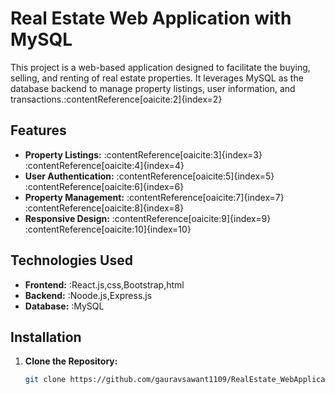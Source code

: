 # Real Estate Web Application with MySQL

This project is a web-based application designed to facilitate the buying, selling, and renting of real estate properties. It leverages MySQL as the database backend to manage property listings, user information, and transactions.&#8203;:contentReference[oaicite:2]{index=2}

## Features

- **Property Listings:** :contentReference[oaicite:3]{index=3}&#8203;:contentReference[oaicite:4]{index=4}
- **User Authentication:** :contentReference[oaicite:5]{index=5}&#8203;:contentReference[oaicite:6]{index=6}
- **Property Management:** :contentReference[oaicite:7]{index=7}&#8203;:contentReference[oaicite:8]{index=8}
- **Responsive Design:** :contentReference[oaicite:9]{index=9}&#8203;:contentReference[oaicite:10]{index=10}

## Technologies Used

- **Frontend:** :React.js,css,Bootstrap,html
- **Backend:** :Noode.js,Express.js
- **Database:** :MySQL
## Installation

1. **Clone the Repository:**

   ```bash
   git clone https://github.com/gauravsawant1109/RealEstate_WebApplication_with_MySql.git
